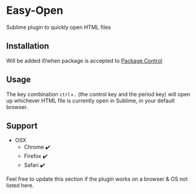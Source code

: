 # Easy-Open
Sublime plugin to quickly open HTML files

## Installation

Will be added if/when package is accepted to [Package Control](http://packagecontrol.io)

## Usage

The key combination `ctrl`+`.` (the control key and the period key) will open up whichever HTML file is currently open in Sublime, in your default browser. 

## Support

* OSX
	* Chrome :heavy_check_mark:
	* Firefox :heavy_check_mark:
	* Safari :heavy_check_mark:

Feel free to update this section if the plugin works on a browser & OS not listed here.
